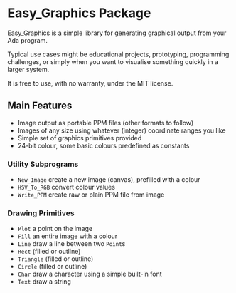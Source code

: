 # Easy_Graphics Package

Easy_Graphics is a simple library for generating graphical output from your Ada program.

Typical use cases might be educational projects, prototyping, programming challenges, or
simply when you want to visualise something quickly in a larger system.

It is free to use, with no warranty, under the MIT license.

## Main Features

* Image output as portable PPM files (other formats to follow)
* Images of any size using whatever (integer) coordinate ranges you like
* Simple set of graphics primitives provided
* 24-bit colour, some basic colours predefined as constants

### Utility Subprograms
* `New_Image` create a new image (canvas), prefilled with a colour
* `HSV_To_RGB` convert colour values
* `Write_PPM` create raw or plain PPM file from image

### Drawing Primitives
* `Plot` a point on the image
* `Fill` an entire image with a colour
* `Line` draw a line between two `Point`s
* `Rect` (filled or outline)
* `Triangle` (filled or outline)
* `Circle` (filled or outline)
* `Char` draw a character using a simple built-in font
* `Text` draw a string

